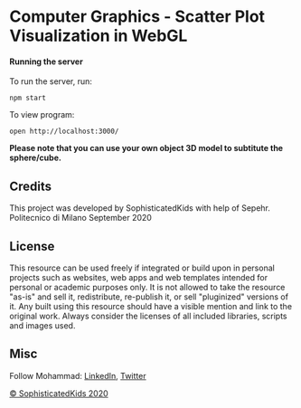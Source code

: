 # Computer Graphics - Scatter Plot Visualization in WebGL

#### Running the server
To run the server, run:

```
npm start
```

To view program:

```
open http://localhost:3000/
```

**Please note that you can use your own object 3D model to subtitute the sphere/cube.**


## Credits

This project was developed by SophisticatedKids with help of Sepehr.
Politecnico di Milano September 2020

## License
This resource can be used freely if integrated or build upon in personal projects such as websites, web apps and web templates intended for personal or academic purposes only. It is not allowed to take the resource "as-is" and sell it, redistribute, re-publish it, or sell "pluginized" versions of it. Any built using this resource should have a visible mention and link to the original work. Always consider the licenses of all included libraries, scripts and images used.

## Misc

Follow Mohammad: [LinkedIn](https://www.linkedin.com/in/alaamjadi/), [Twitter](https://twitter.com/AlaAmjadi)

[© SophisticatedKids 2020](https://mil-care.herokuapp.com/backend/)